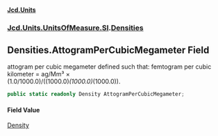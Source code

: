 #### [Jcd.Units](index.md 'index')
### [Jcd.Units.UnitsOfMeasure.SI](Jcd.Units.UnitsOfMeasure.SI.md 'Jcd.Units.UnitsOfMeasure.SI').[Densities](Densities.md 'Jcd.Units.UnitsOfMeasure.SI.Densities')

## Densities.AttogramPerCubicMegameter Field

attogram per cubic megameter defined such that: femtogram per cubic kilometer = ag/Mm³ ×  
(1.0/1000.0)/((1000.0)*(1000.0)*(1000.0)).

```csharp
public static readonly Density AttogramPerCubicMegameter;
```

#### Field Value
[Density](Density.md 'Jcd.Units.UnitTypes.Density')